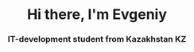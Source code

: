 <h1 align="center">Hi there, I'm Evgeniy</h1>
<h3 align="center">IT-development student from Kazakhstan KZ</h3>
